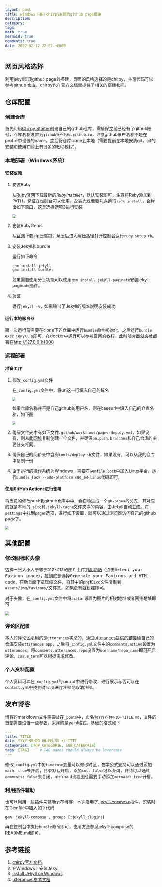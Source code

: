 ```yaml
---
layout: post
title: windows下基于chirpy主题的github page搭建
description:
category:
tags:
math: true
mermaid: true
comments: true
date: 2022-02-12 22:57 +0800
---
```

## 网页风格选择

利用jekyll实现github page的搭建，页面的风格选择的是chirpy，主题代码可以参考[github 仓库](https://github.com/cotes2020/jekyll-theme-chirpy)，chirpy也在[官方文档](https://chirpy.cotes.page/)里提供了相关的搭建教程。

## 仓库配置

### 创建仓库

首先利用[Chirpy Starter](https://github.com/cotes2020/chirpy-starter/generate)创建自己的github仓库，需确保之前已经有了github账号，仓库名称设置为`github账户名称.github.io`，注意github账户名称不是在profile中设置的name，之后将仓库clone到本地（需要提前在本地安装git，git的安装和使用在网上有很多的教程教程）。

### 本地部署（Windows系统）

#### 安装依赖

1. 安装Ruby

    从[Ruby官网](https://rubyinstaller.org/downloads/)下载最新的*RubyInstaller*，默认安装即可，注意将Ruby添加到PATH，保证在控制台可以使用，安装完成后要勾选运行`ridk install`，会弹出如下窗口，这里选择选项3进行安装

    <img src="https://gitee.com/LincolnLi/blog-images/raw/master/img/20220212093127.png" style="zoom: 80%;" />

2. 安装RubyGems

   从[官网](https://rubygems.org/pages/download)下载zip压缩包，解压后进入解压路径打开控制台运行`ruby setup.rb`。

3. 安装Jekyll和bundle

   运行如下命令

   ``` shell
   gem install jekyll
   gem install bundler
   ```

   如果需要使用分页功能可以使用`gem install jekyll-paginate`安装jekyll-paginate插件。

4. 验证

   运行`jekyll -v`，如果输出了Jekyll的版本说明安装成功

#### 运行本地服务器

第一次运行前需要在clone下的仓库中运行`bundle`命令初始化，之后运行`bundle exec jekyll s`即可，在docker中运行可以参考官网的教程，此时服务器就会被部署在<http://127.0.0.1:4000>

### 远程部署

#### 准备工作

1. 修改`_config.yml`文件

    在`_config.yml`文件中，将url这一行填入自己的域名

    <img src="https://gitee.com/LincolnLi/blog-images/raw/master/img/20220212143644.png" style="zoom:67%;" />

    如果仓库名称并不是自己github的用户名，则在baseurl中填入自己的仓库名称，如下图

    <img src="https://gitee.com/LincolnLi/blog-images/raw/master/img/20220212144210.png" style="zoom:67%;" />

2. 确保文件夹中有如下文件`.github/workflows/pages-deploy.yml`，如果没有，则从[此网址](https://github.com/cotes2020/jekyll-theme-chirpy/blob/master/.github/workflows/pages-deploy.yml.hook)复制创建一个文件，并确保`on.push.branches`和自己仓库的主要分支相同。
3. 确保自己的问价夹中含有`tools/deploy.sh`文件，如果没有，可以从我的仓库中复制一份
4. 由于运行的操作系统为Windows，需要在`Gemfile.lock`中加入Linux平台，运行`bundle lock --add-platform x86_64-linux`代码即可。

#### 使用GitHub Actions进行部署

将当前的修改push到github仓库中中，会自动生成一个`gh-pages`的分支，其对应的就是本地的`_site`和`.jekyll-cache`文件夹中的内容，由Jekyll自动生成。在`settings`中找到`pages`选项，进行如下设置，就可以通过浏览器访问自己的github page了。

<img src="https://gitee.com/LincolnLi/blog-images/raw/master/img/20220212173203.png" style="zoom: 67%;" />

## 其他配置

### 修改图标和头像

选择一张大小大于等于512$\times$512的图片上传到[此网站](https://realfavicongenerator.net/)（点击<kbd>Select your Favicon image</kbd>），拉到底部选择<kbd>Generate your Favicons and HTML code</kbd>，在新页面下载压缩文件，将其中的`png`和`ico`文件复制到`assets/img/favicons/`文件夹，如果没有就创建即可。

对于头像，在`_config.yml`文件中将`avatar`设置为图片的相对地址或者网络地址即可

<img src="https://gitee.com/LincolnLi/blog-images/raw/master/img/20220212180626.png" style="zoom: 80%;" />

### 评论区配置

本人的评论区采用的是`utterances`实现的，通过[utterances提供的链接](https://github.com/apps/utterances)给自己的仓库安装`utterances app`，之后将`_config.yml`文件中的`comments.active`设置为`utterances`，将`comments.utterances.repo`设置为`username/repo_name`即可开启评论，`issue_term`可以根据需求修改。

### 个人资料配置

个人资料可以在`_config.yml`的`social`中进行修改，进行展示与否可以在`contact.yml`中找到对应项进行注释或取消注释。

## 发布博客

博客的markdown文件需要放在`_posts`中，命名为`YYYY-MM-DD-TITLE.md`，文件的首部需要设置一些参数，采用的是yaml格式，基础的格式如下

```yaml
---
title: TITLE
date: YYYY-MM-DD HH:MM:SS +/-TTTT
categories: [TOP_CATEGORIE, SUB_CATEGORIE]
tags: [TAG]     # TAG names should always be lowercase
---
```

修改`_config.yml`中的`timezone`变量可以修改时区，数学公式支持可以通过添加`math: true`来开启，目录默认开启，添加`toc: false`可以关闭，评论可以通过`comments: false`来关闭，mermaid流程图也需要手动添加`mermaid: true`开启。

### 利用插件辅助

也可以利用一些插件来辅助发布博客，本次选用了[ jekyll-compose](https://github.com/jekyll/jekyll-compose)插件，安装时在Gemfile中加入如下代码

```
gem 'jekyll-compose', group: [:jekyll_plugins]
```

再在控制台中执行`bundle`命令即可，使用方法参见jekyll-compose的README.md即可。

## 参考链接

1. [chirpy官方文档](https://chirpy.cotes.page/)
1. [在Windows上安装Jekyll](https://www.jianshu.com/p/58e2c5ea3103)
2. [Install Jekyll on Windows](https://idratherbewriting.com/documentation-theme-jekyll/mydoc_install_jekyll_on_windows.html#bundler)
2. [utterances参考文档](https://utteranc.es/)
